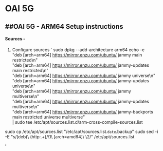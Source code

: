 # OAI 5G
##OAI 5G - ARM64 Setup instructions
---
#### Sources - 
1. Configure sources
   `
   sudo dpkg --add-architecture arm64
   echo -e \
        "deb [arch=arm64] https://mirror.enzu.com/ubuntu/  jammy main restricted\n"\
        "deb [arch=arm64] https://mirror.enzu.com/ubuntu/  jammy-updates main restricted\n"\
        "deb [arch=arm64] https://mirror.enzu.com/ubuntu/  jammy universe\n"\
        "deb [arch=arm64] https://mirror.enzu.com/ubuntu/  jammy-updates universe\n"\
        "deb [arch=arm64] https://mirror.enzu.com/ubuntu/  jammy multiverse\n"\
        "deb [arch=arm64] https://mirror.enzu.com/ubuntu/  jammy-updates multiverse\n"\
        "deb [arch=arm64] https://mirror.enzu.com/ubuntu/  jammy-backports main restricted universe multiverse"\
    | sudo tee /etc/apt/sources.list.d/arm-cross-compile-sources.list

  sudo cp /etc/apt/sources.list "/etc/apt/sources.list.`date`.backup"
  sudo sed -i -E "s/(deb)\ (http:.+)/\1\ [arch=amd64]\ \2/" /etc/apt/sources.list


   '
